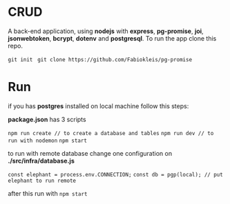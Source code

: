 ﻿# CRUD

A back-end application, using **nodejs** with **express**, **pg-promise**, **joi**, **jsonwebtoken**, **bcrypt**, **dotenv** and **postgresql**. To run the app clone this repo.

```git init ```
```git clone https://github.com/Fabiokleis/pg-promise```

# Run

if you has **postgres** installed on local machine follow this steps:

**package.json** has 3 scripts

```npm run create // to create a database and tables```
```npm run dev // to run with nodemon```
```npm start```

to run with remote database change one configuration on **./src/infra/database.js**

```const elephant = process.env.CONNECTION;```
```const db = pgp(local); // put elephant to run remote```

after this run with ```npm start```
